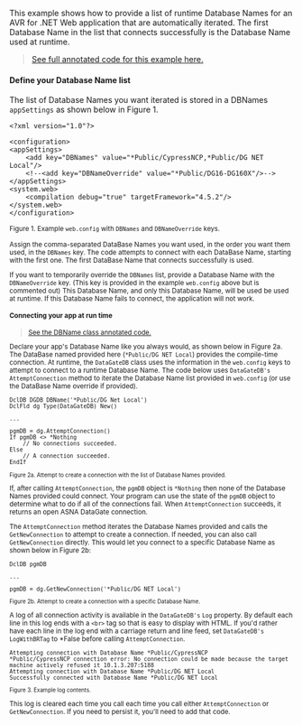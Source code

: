 This example shows how to provide a list of runtime Database Names for an AVR for .NET Web application that are automatically iterated. The first Database Name in the list that connects successfully is the Database Name used at runtime. 

> [See full annotated code for this example here.](https://asna.github.io/database-name-search/pycco-index.html)    


#### Define your Database Name list

The list of Database Names you want iterated is stored in a DBNames `appSettings` as shown below in Figure 1. 

    <?xml version="1.0"?>

    <configuration>
    <appSettings>
        <add key="DBNames" value="*Public/CypressNCP,*Public/DG NET Local"/>
        <!--<add key="DBNameOverride" value="*Public/DG16-DG160X"/>-->
    </appSettings>
    <system.web>
        <compilation debug="true" targetFramework="4.5.2"/>
    </system.web>
    </configuration>

<small>Figure 1. Example `web.config` with `DBNames` and `DBNameOverride` keys.

Assign the comma-separated DataBase Names you want used, in the order you want them used, in the `DBNames` key. The code attempts to connect with each DataBase Name, starting with the first one. The first DataBase Name that connects successfully is used. 

If you want to temporarily override the `DBNames` list, provide a Database Name with the `DBNameOverride` key. (This key is provided in the example `web.config` above but is commented out) This Database Name, and only this Database Name, will be used be used at runtime. If this Database Name fails to connect, the application will not work. 

#### Connecting your app at run time


> [See the DBName class annotated code.](https://asna.github.io/database-name-search/App_Code/datagatedb.vr.html)    


Declare your app's Database Name like you always would, as shown below in Figure 2a. The DataBase named provided here (`*Public/DG NET Local`) provides the compile-time connection. At runtime, the `DataGateDB` class uses the information in the `web.config` keys to attempt to connect to a runtime Database Name. The code below uses `DataGateDB's` `AttemptConnection` method to iterate the Database Name list provided in `web.config` (or use the DataBase Name override if provided).

    DclDB DGDB DBName('*Public/DG Net Local') 
    DclFld dg Type(DataGateDB) New()

    ...

    pgmDB = dg.AttemptConnection()
    If pgmDB <> *Nothing 
        // No connections succeeded.
    Else
        // A connection succeeded.
    EndIf 

<small>Figure 2a. Attempt to create a connection with the list of Database Names provided.</small>

If, after calling `AttemptConnection`, the `pgmDB` object is `*Nothing` then none of the Database Names provided could connect. Your program can use the state of the `pgmDB` object to determine what to do if all of the connections fail. When `AttemptConnection` succeeds, it returns an open ASNA DataGate connection. 

The `AttemptConnection` method iterates the Database Names provided and calls the `GetNewConnection` to attempt to create a connection. If needed, you can also call `GetNewConnection` directly. This would let you connect to a specific Database Name as shown below in Figure 2b:

    DclDB pgmDB 

    ...

    pgmDB = dg.GetNewConnection('*Public/DG NET Local') 

<small>Figure 2b. Attempt to create a connection with a specific Database Name.</small>

A log of all connection activity is available in the `DataGateDB's` `Log` property. By default each line in this log ends with a `<br>` tag so that is easy to display with HTML. If you'd rather have each line in the log end with a carriage return and line feed, set `DataGateDB's` `LogWithBRTag` to *False before calling `AttemptConnection`.  

    Attempting connection with Database Name *Public/CypressNCP
    *Public/CypressNCP connection error: No connection could be made because the target machine actively refused it 10.1.3.207:5188
    Attempting connection with Database Name *Public/DG NET Local
    Successfully connected with Database Name *Public/DG NET Local

<small>Figure 3. Example log contents.</small>    

This log is cleared each time you call each time you call either `AttemptConnection` or `GetNewConnection`. If you need to persist it, you'll need to add that code. 





